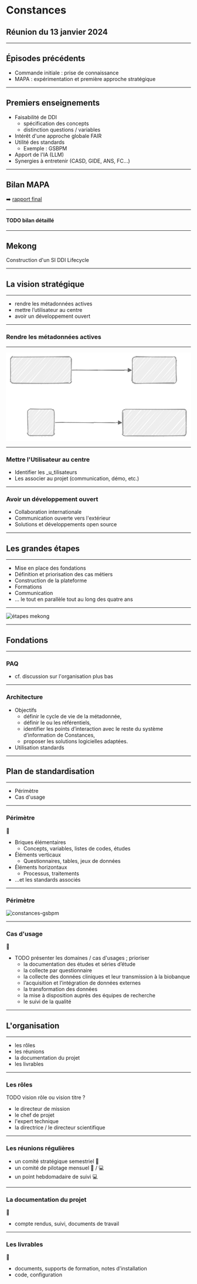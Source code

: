 # Constances

## Réunion du 13 janvier 2024

---

## Épisodes précédents

- Commande initiale : prise de connaissance
- MAPA : expérimentation et première approche stratégique

---

## Premiers enseignements

- Faisabilité de DDI
    - spécification des concepts
    - distinction questions / variables
- Intérêt d'une approche globale FAIR
- Utilité des standards
    - Exemple : GSBPM
- Apport de l'IA (LLM)
- Synergies à entretenir (CASD, GIDE, ANS, FC...)

---

## Bilan MAPA

:arrow_right: [rapport final](https://github.com/Making-Sense-Info/Suivi-Constances/blob/main/ms13/livrables/ms13-d8.md)


----

#### TODO bilan détaillé

---

## Mekong

Construction d'un SI DDI Lifecycle

---

## La vision stratégique

----

- rendre les métadonnées actives
- mettre l’utilisateur au centre
- avoir un développement ouvert

----

### Rendre les métadonnées actives

----

![](active-metadata.svg)

----

### Mettre l'Utilisateur au centre

- Identifier les _u_tilisateurs
- Les associer au projet (communication, démo, etc.)

----

### Avoir un développement ouvert

- Collaboration internationale
- Communication ouverte vers l'extérieur
- Solutions et développements open source

---

## Les grandes étapes

----

- Mise en place des fondations
- Définition et priorisation des cas métiers
- Construction de la plateforme
- Formations
- Communication
- ... le tout en parallèle tout au long des quatre ans

----

![étapes mekong](https://mermaid.ink/svg/pako:eNqtVt1u2jAUfpXIvVgrQcfPSrtcVGJJ2JAKpBBaacsuTOJA1MRGjqN2QzzA3mR9Dl5sdpzEIWHqTblAPt93-M459uHYO-ARHwEdrCLiPbVXiEEXu9gjURrjROsKYzSbmkNnPJsuzn-4YESwD1lIcOKCnxeCT7bQQ2Lh4kzFxRr_2MP7cxfwbxdc5Ig1H08sZ24J_PBKw_jwl1FU8sO58W3MuSH1NiFDHktzUtIqDa3dJkL_NF5EOclmMVyMsH-UuTFcLBfDr5Yo0ICJ5n9IE7hGokKtdMqK042lFC626FqaxrKr3brgAdIQriLU4jz20JaJXSokpF9P-B3-sNRHTbIvyPsUJWKHYUhPuEyFy-XlJSeKrRHB2-1bIa6iSKCvlCUwrVdv3w0dazSbT7Lq7QgyFBAay-IreyTLt51RfprOyLEWzm7nAoen64L9vponp-eWIdg58hBj6ISDPbeEg00Pr1tK_JMeM1O6SLooOA-elSQjVaMWsF00gVwreGbWN0HUb8wmssFpLBtc-6gZJI5THHoZIBu-tiEjo1t02nximuNqBQJ6XNSRB-euDk3lssyqkM6PM_PWeH6P1pduDbJ4zKZXr16gVHT4X0M69zq9q_wXfDlQy2u1vClF-ESIYJKYKNA2CPqIiimgBWEU6WdBELS0hFHyhDLjptMp7PZz6LONfrV9aWkBwaz9jML1hukrEvk5koS_kf6ps32phEARio8DZJrKv5_5N5IylidS0s4-D4Jg1XuHnEr9Y0Vlv5kh776TKa4GwXUweIcUVYBjSWW_mePIOJki6qMV8t_jZAv9Y0Vl_yfD6ihXTahofiGUnVNixWXQYLKLoIIWeHETlC1VEnzGyiZQSK-B9BvItETKpMqBq7qi5PLBlp9lBRZzrYnaeWl1dGYquLqD2ZQrD7qKi9Elj6eK8unVBMUAa6LTGpaPqyZqNUPlQytHQQvEiA_h0OcPk52YVy5gGySuJJ0vMUoZhZELWpKKCHmSzAZi36TwmU9qF--5DEwZWfzCHtAZTVELUJKuN0APYJRwK93ylwwyQ7imMC7RLcTfCVE28kNG6EQ-k7LX0v4fiNoIEA)

---

## Fondations

----

### PAQ

 - cf. discussion sur l'organisation plus bas

----

### Architecture

- Objectifs
    - définir le cycle de vie de la métadonnée,
    - définir le ou les référentiels,
    - identifier les points d’interaction avec le reste du système d’information de Constances,
    - proposer les solutions logicielles adaptées.
- Utilisation standards

---

## Plan de standardisation

----

- Périmètre
- Cas d'usage

----

### Périmètre

:speech_balloon: 

- Briques élémentaires
    - Concepts, variables, listes de codes, études
- Éléments verticaux
    - Questionnaires, tables, jeux de données
- Éléments horizontaux
    - Processus, traitements
- ...et les standards associés

----

### Périmètre

![constances-gsbpm](https://hackmd.io/_uploads/HkHLba8Byx.png)

----

### Cas d'usage

:speech_balloon: 

- TODO présenter les domaines / cas d'usages ; prioriser
    - la documentation des études et séries d’étude
    - la collecte par questionnaire
    - la collecte des données cliniques et leur transmission à la biobanque
    - l’acquisition et l’intégration de données externes
    - la transformation des données
    - la mise à disposition auprès des équipes de recherche
    - le suivi de la qualité

---

## L'organisation

----

- les rôles
- les réunions
- la documentation du projet
- les livrables

----

### Les rôles

TODO vision rôle ou vision titre ?

- le directeur de mission
- le chef de projet
- l'expert technique
- la directrice / le directeur scientifique

----

### Les réunions régulières

- un comité stratégique semestriel :office: 
- un comité de pilotage mensuel :office: / :computer: 
- un point hebdomadaire de suivi :computer: 

----

### La documentation du projet

:speech_balloon: 

- compte rendus, suivi, documents de travail

----

### Les livrables

:speech_balloon: 

- documents, supports de formation, notes d'installation
- code, configuration